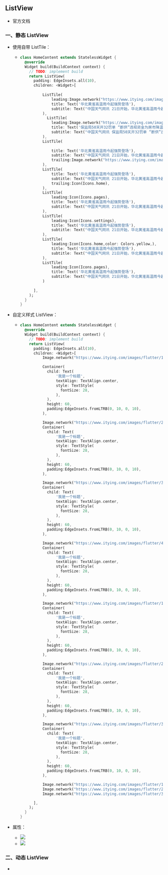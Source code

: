 ## ListView

- 官方文档 []()



### 一、静态 ListView

- 使用自带 ListTile：

  - ```dart
    class HomeContent extends StatelessWidget {
      @override
      Widget build(BuildContext context) {
        // TODO: implement build
        return ListView(
          padding: EdgeInsets.all(10),
          children: <Widget>[
             
              ListTile(
                  leading:Image.network("https://www.itying.com/images/flutter/1.png"),
                  title: Text('华北黄淮高温雨今起强势登场'),
                  subtitle: Text("中国天气网讯 21日开始，华北黄淮高温雨今起强势登场"),
              ),
                ListTile(
                  leading:Image.network("https://www.itying.com/images/flutter/2.png"),
                  title: Text('保监局50天开32罚单 “断供”违规资金为房市降温'),
                  subtitle: Text("中国天气网讯 保监局50天开32罚单 “断供”违规资金为房市降温"),
              ),
              ListTile(
                 
                  title: Text('华北黄淮高温雨今起强势登场'),
                  subtitle: Text("中国天气网讯 21日开始，华北黄淮高温雨今起强势登场"),
                  trailing:Image.network("https://www.itying.com/images/flutter/2.png")
              ),
              ListTile(              
                  title: Text('华北黄淮高温雨今起强势登场'),
                  subtitle: Text("中国天气网讯 21日开始，华北黄淮高温雨今起强势登场"),
                  trailing:Icon(Icons.home),
              ),
              ListTile(
                  leading:Icon(Icons.pages),
                  title: Text('华北黄淮高温雨今起强势登场'),
                  subtitle: Text("中国天气网讯 21日开始，华北黄淮高温雨今起强势登场"),
              ),
              ListTile(
                  leading:Icon(Icons.settings),
                  title: Text('华北黄淮高温雨今起强势登场'),
                  subtitle: Text("中国天气网讯 21日开始，华北黄淮高温雨今起强势登场"),
              ),
              ListTile(
                  leading:Icon(Icons.home,color: Colors.yellow,),
                  title: Text('华北黄淮高温雨今起强势登场'),
                  subtitle: Text("中国天气网讯 21日开始，华北黄淮高温雨今起强势登场"),
              ),
              ListTile(
                  leading:Icon(Icons.pages),
                  title: Text('华北黄淮高温雨今起强势登场'),
                  subtitle: Text("中国天气网讯 21日开始，华北黄淮高温雨今起强势登场"),
              )
              
          ],
        );
      }
    }
    
    ```

- 自定义样式 ListView：

  - ```dart
    class HomeContent extends StatelessWidget {
      @override
      Widget build(BuildContext context) {
        // TODO: implement build
        return ListView(
          padding: EdgeInsets.all(10),
          children: <Widget>[
              Image.network("https://www.itying.com/images/flutter/1.png"),
    
              Container(
                child: Text(
                    '我是一个标题',
                    textAlign: TextAlign.center, 
                    style: TextStyle(
                      fontSize: 28,
                    ),            
                ),
                height: 60,
                padding:EdgeInsets.fromLTRB(0, 10, 0, 10),
              ),
    
              Image.network("https://www.itying.com/images/flutter/2.png"),
              Container(
                child: Text(
                    '我是一个标题',
                    textAlign: TextAlign.center, 
                    style: TextStyle(
                      fontSize: 28,
                    ),            
                ),
                height: 60,
                padding:EdgeInsets.fromLTRB(0, 10, 0, 10),
              ),
    
              Image.network("https://www.itying.com/images/flutter/3.png"),
              Container(
                child: Text(
                    '我是一个标题',
                    textAlign: TextAlign.center, 
                    style: TextStyle(
                      fontSize: 28,
                    ),            
                ),
                height: 60,
                padding:EdgeInsets.fromLTRB(0, 10, 0, 10),
              ),
    
              Image.network("https://www.itying.com/images/flutter/4.png"),
              Container(
                child: Text(
                    '我是一个标题',
                    textAlign: TextAlign.center, 
                    style: TextStyle(
                      fontSize: 28,
                    ),            
                ),
                height: 60,
                padding:EdgeInsets.fromLTRB(0, 10, 0, 10),
              ),
    
              Image.network("https://www.itying.com/images/flutter/1.png"),
              Container(
                child: Text(
                    '我是一个标题',
                    textAlign: TextAlign.center, 
                    style: TextStyle(
                      fontSize: 28,
                    ),            
                ),
                height: 60,
                padding:EdgeInsets.fromLTRB(0, 10, 0, 10),
              ),
    
              Image.network("https://www.itying.com/images/flutter/2.png"),
              Container(
                child: Text(
                    '我是一个标题',
                    textAlign: TextAlign.center, 
                    style: TextStyle(
                      fontSize: 28,
                    ),            
                ),
                height: 60,
                padding:EdgeInsets.fromLTRB(0, 10, 0, 10),
              ),
    
              Image.network("https://www.itying.com/images/flutter/3.png"),
              Container(
                child: Text(
                    '我是一个标题',
                    textAlign: TextAlign.center, 
                    style: TextStyle(
                      fontSize: 28,
                    ),            
                ),
                height: 60,
                padding:EdgeInsets.fromLTRB(0, 10, 0, 10),
              ),
    
              Image.network("https://www.itying.com/images/flutter/1.png"),
              Image.network("https://www.itying.com/images/flutter/2.png"),
              Image.network("https://www.itying.com/images/flutter/3.png"),
    
          ],
        );
      }
    }
    ```

- 属性：

  - ![](https://user-gold-cdn.xitu.io/2020/4/27/171bc481487df2aa?w=765&h=177&f=png&s=32782)
  - ![](https://user-gold-cdn.xitu.io/2020/4/27/171bc48693cc94e1?w=763&h=45&f=png&s=7579)





### 二、动态 ListView

- 